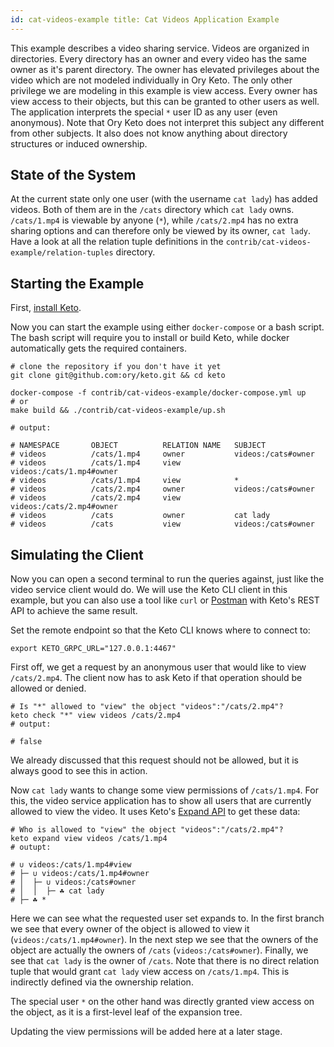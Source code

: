 ```yaml
---
id: cat-videos-example title: Cat Videos Application Example
---
```


This example describes a video sharing service. Videos are organized in
directories. Every directory has an owner and every video has the same owner as
it's parent directory. The owner has elevated privileges about the video which
are not modeled individually in Ory Keto. The only other privilege we are
modeling in this example is view access. Every owner has view access to their
objects, but this can be granted to other users as well. The application
interprets the special `*` user ID as any user (even anonymous). Note that Ory
Keto does not interpret this subject any different from other subjects. It also
does not know anything about directory structures or induced ownership.

## State of the System

At the current state only one user (with the username `cat lady`) has added
videos. Both of them are in the `/cats` directory which `cat lady` owns.
`/cats/1.mp4` is viewable by anyone (`*`), while `/cats/2.mp4` has no extra
sharing options and can therefore only be viewed by its owner, `cat lady`. Have
a look at all the relation tuple definitions in the
`contrib/cat-videos-example/relation-tuples` directory.

## Starting the Example

First, [install Keto](../install.md).

Now you can start the example using either `docker-compose` or a bash script.
The bash script will require you to install or build Keto, while docker
automatically gets the required containers.

```shell
# clone the repository if you don't have it yet
git clone git@github.com:ory/keto.git && cd keto

docker-compose -f contrib/cat-videos-example/docker-compose.yml up
# or
make build && ./contrib/cat-videos-example/up.sh

# output:

# NAMESPACE       OBJECT          RELATION NAME   SUBJECT
# videos          /cats/1.mp4     owner           videos:/cats#owner
# videos          /cats/1.mp4     view            videos:/cats/1.mp4#owner
# videos          /cats/1.mp4     view            *
# videos          /cats/2.mp4     owner           videos:/cats#owner
# videos          /cats/2.mp4     view            videos:/cats/2.mp4#owner
# videos          /cats           owner           cat lady
# videos          /cats           view            videos:/cats#owner
```

## Simulating the Client

Now you can open a second terminal to run the queries against, just like the
video service client would do. We will use the Keto CLI client in this example,
but you can also use a tool like `curl` or [Postman](https://www.postman.com/)
with Keto's REST API to achieve the same result.

Set the remote endpoint so that the Keto CLI knows where to connect to:

```shell
export KETO_GRPC_URL="127.0.0.1:4467"
```

First off, we get a request by an anonymous user that would like to view
`/cats/2.mp4`. The client now has to ask Keto if that operation should be
allowed or denied.

```shell
# Is "*" allowed to "view" the object "videos":"/cats/2.mp4"?
keto check "*" view videos /cats/2.mp4
# output:

# false
```

We already discussed that this request should not be allowed, but it is always
good to see this in action.

Now `cat lady` wants to change some view permissions of `/cats/1.mp4`. For this,
the video service application has to show all users that are currently allowed
to view the video. It uses Keto's [Expand API](/TODO) to get these data:

```shell
# Who is allowed to "view" the object "videos":"/cats/2.mp4"?
keto expand view videos /cats/1.mp4
# outupt:

# ∪ videos:/cats/1.mp4#view
# ├─ ∪ videos:/cats/1.mp4#owner
# │  ├─ ∪ videos:/cats#owner
# │  │  ├─ ☘ cat lady️
# ├─ ☘ *️
```

Here we can see what the requested user set expands to. In the first branch we
see that every owner of the object is allowed to view it
(`videos:/cats/1.mp4#owner`). In the next step we see that the owners of the
object are actually the owners of `/cats` (`videos:/cats#owner`). Finally, we
see that `cat lady` is the owner of `/cats`. Note that there is no direct
relation tuple that would grant `cat lady` view access on `/cats/1.mp4`. This is
indirectly defined via the ownership relation.

The special user `*` on the other hand was directly granted view access on the
object, as it is a first-level leaf of the expansion tree.

<!--TODO-->

Updating the view permissions will be added here at a later stage.
